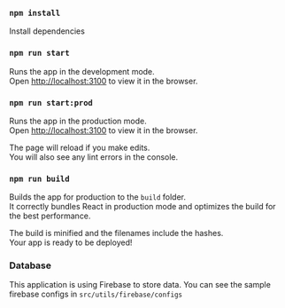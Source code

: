 ### `npm install`

Install dependencies

### `npm run start`

Runs the app in the development mode.\
Open [http://localhost:3100](http://localhost:3100) to view it in the browser.

### `npm run start:prod`

Runs the app in the production mode.\
Open [http://localhost:3100](http://localhost:3100) to view it in the browser.

The page will reload if you make edits.\
You will also see any lint errors in the console.

### `npm run build`

Builds the app for production to the `build` folder.\
It correctly bundles React in production mode and optimizes the build for the best performance.

The build is minified and the filenames include the hashes.\
Your app is ready to be deployed!

### Database

This application is using Firebase to store data.
You can see the sample firebase configs in `src/utils/firebase/configs`

